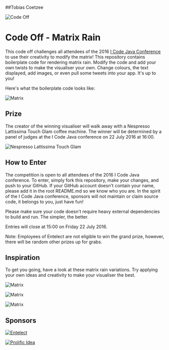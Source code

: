 ##Tobias Coetzee

![Code Off](http://www.prolificidea.com/assets/img/code_off-logo.png "Code Off")

# Code Off - Matrix Rain
This code off challenges all attendees of the 2016 [I Code Java Conference](http://j-sa.co) to use their creativity to modify the matrix! This repository contains boilerplate code for rendering matrix rain. Modify the code and add your own twists to make the visualiser your own. Change colours, the text displayed, add images, or even pull some tweets into your app. It's up to you!

Here's what the boilerplate code looks like:

![Matrix](https://entelectsourceprodblob.blob.core.windows.net/assets/code-off-javasa-2016/jco1.png)

## Prize
The creator of the winning visualiser will walk away with a Nespresso Lattissima Touch Glam coffee machine.
The winner will be determined by a panel of judges at the I Code Java conference on 22 July 2016 at 16:00.

![Nespresso Lattissima Touch Glam](https://www.nespresso.com/ecom/medias/sys_master/public/10040819187742/M-Main-684x378-1-.jpg)

## How to Enter
The competition is open to all attendees of the 2016 I Code Java conference.
To enter, simply fork this repository, make your changes, and push to your GitHub.
If your GitHub account doesn't contain your name, please add it in the root README.md so we know who you are. In the spirit of the I Code Java conference, sponsors will not maintain or claim source code, it belongs to you, just have fun!

Please make sure your code doesn't require heavy external dependencies to build and run. The simpler, the better.

Entries will close at 15:00 on Friday 22 July 2016.

Note: Employees of Entelect are not eligible to win the grand prize, however, there will be random other prizes up for grabs.

## Inspiration
To get you going, have a look at these matrix rain variations. Try applying your own ideas and creativity to make your visualiser the best.

![Matrix](https://entelectsourceprodblob.blob.core.windows.net/assets/code-off-javasa-2016/jco2.png)

![Matrix](https://entelectsourceprodblob.blob.core.windows.net/assets/code-off-javasa-2016/jco3.png)

![Matrix](https://entelectsourceprodblob.blob.core.windows.net/assets/code-off-javasa-2016/jco4.png)

## Sponsors
[![Entelect](http://cdn.entelectonline.co.za/wm-462416-cmsimages/entelectlogo.jpg)](http://www.entelect.co.za/)

[![Prolific Idea](http://www.prolificidea.com/assets/img/logo-full.png)](http://www.prolificidea.com/)
